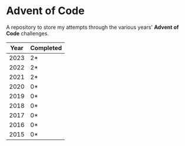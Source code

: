 # Advent of Code

A repository to store my attempts through the various years' **Advent of Code** challenges.

| Year | Completed |
|------|-----------|
| 2023 | 2*        |
| 2022 | 2*        |
| 2021 | 2*        |
| 2020 | 0*        |
| 2019 | 0*        |
| 2018 | 0*        |
| 2017 | 0*        |
| 2016 | 0*        |
| 2015 | 0*        |

